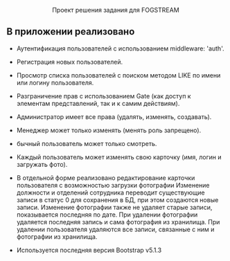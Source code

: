 <p align="center">Проект решения задания для FOGSTREAM</p>

## В приложении реализовано

- Аутентификация пользователей с использованием middleware: 'auth'.

- Регистрация новых пользователей.

- Просмотр списка пользователей с поиском методом LIKE по имени или логину пользователя.

- Разграничение прав с использованием Gate (как доступ к элементам представлений, так и к самим действиям).
- Администратор имеет все права (удалять, изменять, создавать).
- Менеджер может только изменять (менять роль запрещено).
- бычный пользователь может только смотреть.
- Каждый пользователь может изменять свою карточку (имя, логин и загружать фото).

- В отдельной форме реализовано редактирование карточки пользователя с возможностью загрузки фотографии
Изменение должности и отделений сотрудника переводит существующие записи в статус 0 для сохранения в БД, при этом создаются новые записи. Изменение фотографии также не удаляет старые записи, показывается последняя по дате. При удалении фотографии удаляется последняя запись и сама фотография из хранилища. При удалении пользователя удаляются все записи, связанные с ним и фотографии из хранилища.

- Используется последняя версия Bootstrap v5.1.3